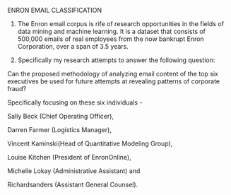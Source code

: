ENRON EMAIL CLASSIFICATION

1. The Enron email corpus is rife of research opportunities in the fields of data mining and machine learning. It is a dataset that consists of
500,000 emails of real employees from the now bankrupt Enron Corporation, over a span of 3.5 years.

2. Specifically my research attempts to answer the following question:

Can the proposed methodology of analyzing email content of the top six executives be used for future attempts at revealing patterns of corporate fraud? 

Specifically focusing on these six individuals - 

Sally Beck (Chief Operating Officer),

Darren Farmer (Logistics Manager), 

Vincent Kaminski(Head of Quantitative Modeling Group), 

Louise Kitchen (President of EnronOnline), 

Michelle Lokay (Administrative Assistant) and 

Richardsanders (Assistant General Counsel).
